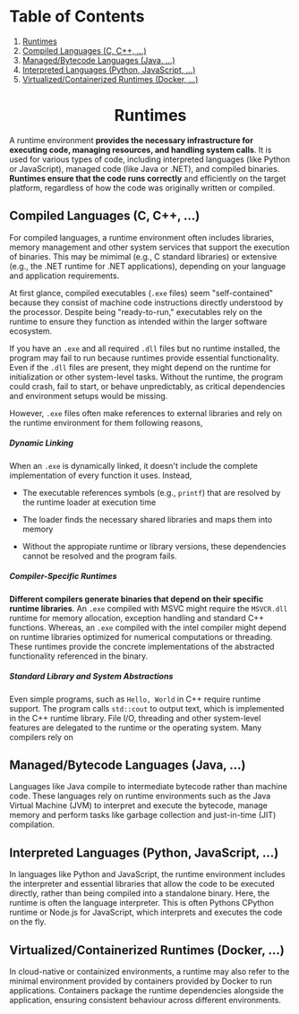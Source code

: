 # Table of Contents

1. [Runtimes](#runtimes)
2. [Compiled Languages (C, C++, ...)](#compiled-languages-c-c)
3. [Managed/Bytecode Languages (Java, ...)](#managedbytecode-languages-java)
4. [Interpreted Languages (Python, JavaScript, ...)](#interpreted-languages-python-javascript)
5. [Virtualized/Containerized Runtimes (Docker, ...)](#virtualizedcontainerized-runtimes-docker)


<div align="center">
  <h1>  Runtimes </h1>
</div>

A runtime environment **provides the necessary infrastructure for executing code, managing resources, and handling system calls**. It is used for various types of code, including interpreted languages (like Python or JavaScript), managed code (like Java or .NET), and compiled binaries. **Runtimes ensure that the code runs correctly** and efficiently on the target platform, regardless of how the code was originally written or compiled.

## **Compiled Languages (C, C++, ...)**

For compiled languages, a runtime environment often includes libraries, memory management and other system services that support the execution of binaries. This may be mimimal (e.g., C standard libraries) or extensive (e.g., the .NET runtime for .NET applications), depending on your language and application requirements.

At first glance, compiled executables (`.exe` files) seem "self-contained" because they consist of machine code instructions directly understood by the processor. Despite being "ready-to-run," executables rely on the runtime to ensure they function as intended within the larger software ecosystem. 

If you have an `.exe` and all required `.dll` files but no runtime installed, the program may fail to run because runtimes provide essential functionality. Even if the `.dll` files are present, they might depend on the runtime for initialization or other system-level tasks. Without the runtime, the program could crash, fail to start, or behave unpredictably, as critical dependencies and environment setups would be missing.

However, `.exe` files often make references to external libraries and rely on the runtime environment for them following reasons,

##### Dynamic Linking

When an `.exe` is dynamically linked, it doesn't include the complete implementation of every function it uses. Instead,

- The executable references symbols (e.g., `printf`) that are resolved by the runtime loader at execution time

- The loader finds the necessary shared libraries and maps them into memory

- Without the appropiate runtime or library versions, these dependencies cannot be resolved and the program fails.

##### Compiler-Specific Runtimes

**Different compilers generate binaries that depend on their specific runtime libraries**. An `.exe` compiled with MSVC might require the `MSVCR.dll` runtime for memory allocation, exception handling and standard C++ functions. Whereas, an `.exe` compiled with the intel compiler might depend on runtime libraries optimized for numerical computations or threading. These runtimes provide the concrete implementations of the abstracted functionality referenced in the binary.

##### Standard Library and System Abstractions

Even simple programs, such as `Hello, World` in C++ require runtime support. The program calls `std::cout` to output text, which is implemented in the C++ runtime library. File I/O, threading and other system-level features are delegated to the runtime or the operating system. Many compilers rely on

## Managed/Bytecode Languages (Java, ...)

Languages like Java compile to intermediate bytecode rather than machine code. These languages rely on runtime environments such as the Java Virtual Machine (JVM) to interpret and execute the bytecode, manage memory and perform tasks like garbage collection and just-in-time (JIT) compilation.

## Interpreted Languages (Python, JavaScript, ...)

In languages like Python and JavaScript, the runtime environment includes the interpreter and essential libraries that allow the code to be executed directly, rather than being compiled into a standalone binary. Here, the runtime is often the language interpreter. This is often Pythons CPython runtime or Node.js for JavaScript, which interprets and executes the code on the fly.

## Virtualized/Containerized Runtimes (Docker, ...)

In cloud-native or containized environments, a runtime may also refer to the minimal environment provided by containers provided by Docker to run applications. Containers package the runtime dependencies alongside the application, ensuring consistent behaviour across different environments.